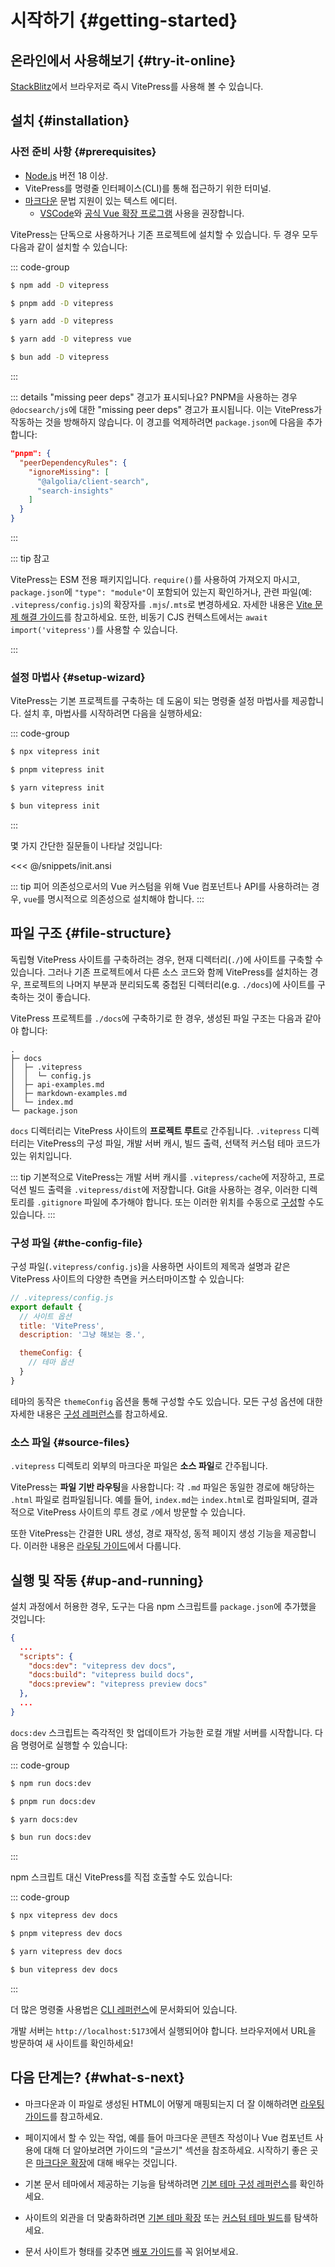 
# 시작하기 {#getting-started}

## 온라인에서 사용해보기 {#try-it-online}

[StackBlitz](https://vitepress.new)에서 브라우저로 즉시 VitePress를 사용해 볼 수 있습니다.

## 설치 {#installation}

### 사전 준비 사항 {#prerequisites}

- [Node.js](https://nodejs.org/) 버전 18 이상.
- VitePress를 명령줄 인터페이스(CLI)를 통해 접근하기 위한 터미널.
- [마크다운](https://en.wikipedia.org/wiki/Markdown) 문법 지원이 있는 텍스트 에디터.
  - [VSCode](https://code.visualstudio.com/)와 [공식 Vue 확장 프로그램](https://marketplace.visualstudio.com/items?itemName=Vue.volar) 사용을 권장합니다.

VitePress는 단독으로 사용하거나 기존 프로젝트에 설치할 수 있습니다. 두 경우 모두 다음과 같이 설치할 수 있습니다:

::: code-group

```sh [npm]
$ npm add -D vitepress
```

```sh [pnpm]
$ pnpm add -D vitepress
```

```sh [yarn]
$ yarn add -D vitepress
```

```sh [yarn (pnp)]
$ yarn add -D vitepress vue
```

```sh [bun]
$ bun add -D vitepress
```

:::

::: details "missing peer deps" 경고가 표시되나요?
PNPM을 사용하는 경우 `@docsearch/js`에 대한 "missing peer deps" 경고가 표시됩니다. 이는 VitePress가 작동하는 것을 방해하지 않습니다. 이 경고를 억제하려면 `package.json`에 다음을 추가합니다:

```json
"pnpm": {
  "peerDependencyRules": {
    "ignoreMissing": [
      "@algolia/client-search",
      "search-insights"
    ]
  }
}
```

:::

::: tip 참고

VitePress는 ESM 전용 패키지입니다. `require()`를 사용하여 가져오지 마시고, `package.json`에 `"type": "module"`이 포함되어 있는지 확인하거나, 관련 파일(예: `.vitepress/config.js`)의 확장자를 `.mjs`/`.mts`로 변경하세요. 자세한 내용은 [Vite 문제 해결 가이드](http://vitejs.dev/ko/guide/troubleshooting.html#this-package-is-esm-only)를 참고하세요. 또한, 비동기 CJS 컨텍스트에서는 `await import('vitepress')`를 사용할 수 있습니다.

:::

### 설정 마법사 {#setup-wizard}

VitePress는 기본 프로젝트를 구축하는 데 도움이 되는 명령줄 설정 마법사를 제공합니다. 설치 후, 마법사를 시작하려면 다음을 실행하세요:

::: code-group

```sh [npm]
$ npx vitepress init
```

```sh [pnpm]
$ pnpm vitepress init
```

```sh [yarn]
$ yarn vitepress init
```

```sh [bun]
$ bun vitepress init
```

:::

몇 가지 간단한 질문들이 나타날 것입니다:

<<< @/snippets/init.ansi

::: tip 피어 의존성으로서의 Vue
커스텀을 위해 Vue 컴포넌트나 API를 사용하려는 경우, `vue`를 명시적으로 의존성으로 설치해야 합니다.
:::

## 파일 구조 {#file-structure}

독립형 VitePress 사이트를 구축하려는 경우, 현재 디렉터리(`./`)에 사이트를 구축할 수 있습니다. 그러나 기존 프로젝트에서 다른 소스 코드와 함께 VitePress를 설치하는 경우, 프로젝트의 나머지 부분과 분리되도록 중첩된 디렉터리(e.g. `./docs`)에 사이트를 구축하는 것이 좋습니다.

VitePress 프로젝트를 `./docs`에 구축하기로 한 경우, 생성된 파일 구조는 다음과 같아야 합니다:

```
.
├─ docs
│  ├─ .vitepress
│  │  └─ config.js
│  ├─ api-examples.md
│  ├─ markdown-examples.md
│  └─ index.md
└─ package.json
```

`docs` 디렉터리는 VitePress 사이트의 **프로젝트 루트**로 간주됩니다. `.vitepress` 디렉터리는 VitePress의 구성 파일, 개발 서버 캐시, 빌드 출력, 선택적 커스텀 테마 코드가 있는 위치입니다.

::: tip
기본적으로 VitePress는 개발 서버 캐시를 `.vitepress/cache`에 저장하고, 프로덕션 빌드 출력을 `.vitepress/dist`에 저장합니다. Git을 사용하는 경우, 이러한 디렉토리를 `.gitignore` 파일에 추가해야 합니다. 또는 이러한 위치를 수동으로 [구성](../reference/site-config#outdir)할 수도 있습니다.
:::

### 구성 파일 {#the-config-file}

구성 파일(`.vitepress/config.js`)을 사용하면 사이트의 제목과 설명과 같은 VitePress 사이트의 다양한 측면을 커스터마이즈할 수 있습니다:

```js
// .vitepress/config.js
export default {
  // 사이트 옵션
  title: 'VitePress',
  description: '그냥 해보는 중.',

  themeConfig: {
    // 테마 옵션
  }
}
```

테마의 동작은 `themeConfig` 옵션을 통해 구성할 수도 있습니다. 모든 구성 옵션에 대한 자세한 내용은 [구성 레퍼런스](../reference/site-config)를 참고하세요.

### 소스 파일 {#source-files}

`.vitepress` 디렉토리 외부의 마크다운 파일은 **소스 파일**로 간주됩니다.

VitePress는 **파일 기반 라우팅**을 사용합니다: 각 `.md` 파일은 동일한 경로에 해당하는 `.html` 파일로 컴파일됩니다. 예를 들어, `index.md`는 `index.html`로 컴파일되며, 결과적으로 VitePress 사이트의 루트 경로 `/`에서 방문할 수 있습니다.

또한 VitePress는 간결한 URL 생성, 경로 재작성, 동적 페이지 생성 기능을 제공합니다. 이러한 내용은 [라우팅 가이드](./routing)에서 다룹니다.

## 실행 및 작동 {#up-and-running}

설치 과정에서 허용한 경우, 도구는 다음 npm 스크립트를 `package.json`에 추가했을 것입니다:

```json
{
  ...
  "scripts": {
    "docs:dev": "vitepress dev docs",
    "docs:build": "vitepress build docs",
    "docs:preview": "vitepress preview docs"
  },
  ...
}
```

`docs:dev` 스크립트는 즉각적인 핫 업데이트가 가능한 로컬 개발 서버를 시작합니다. 다음 명령어로 실행할 수 있습니다:

::: code-group

```sh [npm]
$ npm run docs:dev
```

```sh [pnpm]
$ pnpm run docs:dev
```

```sh [yarn]
$ yarn docs:dev
```

```sh [bun]
$ bun run docs:dev
```

:::

npm 스크립트 대신 VitePress를 직접 호출할 수도 있습니다:

::: code-group

```sh [npm]
$ npx vitepress dev docs
```

```sh [pnpm]
$ pnpm vitepress dev docs
```

```sh [yarn]
$ yarn vitepress dev docs
```

```sh [bun]
$ bun vitepress dev docs
```

:::

더 많은 명령줄 사용법은 [CLI 레퍼런스](../reference/cli)에 문서화되어 있습니다.

개발 서버는 `http://localhost:5173`에서 실행되어야 합니다. 브라우저에서 URL을 방문하여 새 사이트를 확인하세요!

## 다음 단계는? {#what-s-next}

- 마크다운과 이 파일로 생성된 HTML이 어떻게 매핑되는지 더 잘 이해하려면 [라우팅 가이드](./routing)를 참고하세요.

- 페이지에서 할 수 있는 작업, 예를 들어 마크다운 콘텐츠 작성이나 Vue 컴포넌트 사용에 대해 더 알아보려면 가이드의 "글쓰기" 섹션을 참조하세요. 시작하기 좋은 곳은 [마크다운 확장](./markdown)에 대해 배우는 것입니다.

- 기본 문서 테마에서 제공하는 기능을 탐색하려면 [기본 테마 구성 레퍼런스](../reference/default-theme-config)를 확인하세요.

- 사이트의 외관을 더 맞춤화하려면 [기본 테마 확장](./extending-default-theme) 또는 [커스텀 테마 빌드](./custom-theme)를 탐색하세요.

- 문서 사이트가 형태를 갖추면 [배포 가이드](./deploy)를 꼭 읽어보세요.
